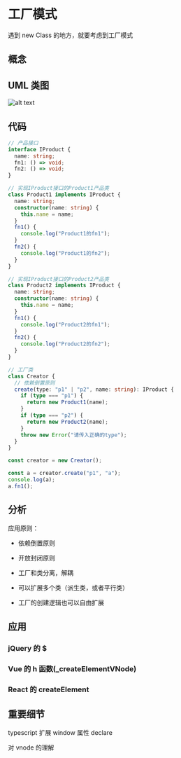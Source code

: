 # 工厂模式

遇到 new Class 的地方，就要考虑到工厂模式

## 概念

## UML 类图

![alt text](/images/uml-factory-standard.png)

## 代码

```ts
// 产品接口
interface IProduct {
  name: string;
  fn1: () => void;
  fn2: () => void;
}

// 实现IProduct接口的Product1产品类
class Product1 implements IProduct {
  name: string;
  constructor(name: string) {
    this.name = name;
  }
  fn1() {
    console.log("Product1的fn1");
  }
  fn2() {
    console.log("Product1的fn2");
  }
}

// 实现IProduct接口的Product2产品类
class Product2 implements IProduct {
  name: string;
  constructor(name: string) {
    this.name = name;
  }
  fn1() {
    console.log("Product2的fn1");
  }
  fn2() {
    console.log("Product2的fn2");
  }
}

// 工厂类
class Creator {
  // 依赖倒置原则
  create(type: "p1" | "p2", name: string): IProduct {
    if (type === "p1") {
      return new Product1(name);
    }
    if (type === "p2") {
      return new Product2(name);
    }
    throw new Error("请传入正确的type");
  }
}

const creator = new Creator();

const a = creator.create("p1", "a");
console.log(a);
a.fn1();
```

## 分析

应用原则：

- 依赖倒置原则
- 开放封闭原则

- 工厂和类分离，解耦
- 可以扩展多个类（派生类，或者平行类）
- 工厂的创建逻辑也可以自由扩展

## 应用

### jQuery 的 $

### Vue 的 h 函数(\_createElementVNode)

### React 的 createElement

## 重要细节

typescript 扩展 window 属性
declare

对 vnode 的理解
